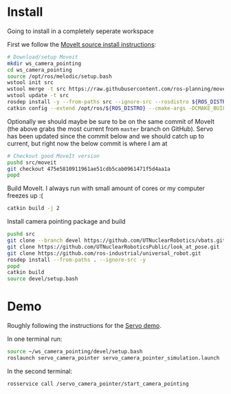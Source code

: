 # Install
Going to install in a completely seperate workspace

First we follow the [MoveIt source install instructions](https://moveit.ros.org/install/source/):

```sh
# Download/setup Moveit
mkdir ws_camera_pointing
cd ws_camera_pointing
source /opt/ros/melodic/setup.bash
wstool init src
wstool merge -t src https://raw.githubusercontent.com/ros-planning/moveit/master/moveit.rosinstall
wstool update -t src
rosdep install -y --from-paths src --ignore-src --rosdistro ${ROS_DISTRO}
catkin config --extend /opt/ros/${ROS_DISTRO} --cmake-args -DCMAKE_BUILD_TYPE=Release 
```

Optionally we should maybe be sure to be on the same commit of MoveIt (the above grabs the most current from `master` branch on GitHub). Servo has been updated since the commit below and we should catch up to current, but right now the below commit is where I am at

```sh
# Checkout good MoveIt version
pushd src/moveit
git checkout 475e5810911961ae51cdb5cab0961471f5d4aa1a
popd
```

Build MoveIt. I always run with small amount of cores or my computer freezes up :(

```sh
catkin build -j 2
```

Install camera pointing package and build
```sh
pushd src
git clone --branch devel https://github.com/UTNuclearRobotics/vbats.git
git clone https://github.com/UTNuclearRoboticsPublic/look_at_pose.git
git clone https://github.com/ros-industrial/universal_robot.git
rosdep install --from-paths . --ignore-src -y
popd
catkin build
source devel/setup.bash
```

# Demo
Roughly following the instructions for the [Servo demo](https://github.com/ros-planning/moveit/tree/master/moveit_ros/moveit_servo).

In one terminal run:
```sh
source ~/ws_camera_pointing/devel/setup.bash
roslaunch servo_camera_pointer servo_camera_pointer_simulation.launch 
```
In the second terminal:
```sh
rosservice call /servo_camera_pointer/start_camera_pointing
```
